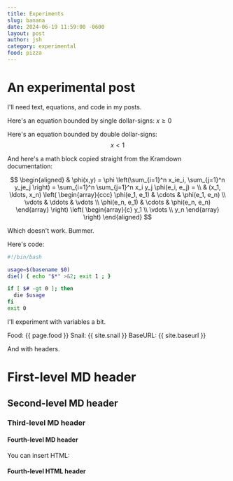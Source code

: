 ```yaml
---
title: Experiments
slug: banana
date: 2024-06-19 11:59:00 -0600
layout: post
author: jsh
category: experimental
food: pizza
---
```


# An experimental post


I'll need text, equations, and code in my posts.

Here's an equation bounded by single dollar-signs: $x \geq 0$

Here's an equation bounded by double dollar-signs: $$x \lt 1$$

And here's a math block copied straight from the Kramdown documentation:

$$
\begin{aligned}
  & \phi(x,y) = \phi \left(\sum_{i=1}^n x_ie_i, \sum_{j=1}^n y_je_j \right)
  = \sum_{i=1}^n \sum_{j=1}^n x_i y_j \phi(e_i, e_j) = \\
  & (x_1, \ldots, x_n) \left( \begin{array}{ccc}
      \phi(e_1, e_1) & \cdots & \phi(e_1, e_n) \\
      \vdots & \ddots & \vdots \\
      \phi(e_n, e_1) & \cdots & \phi(e_n, e_n)
    \end{array} \right)
  \left( \begin{array}{c}
      y_1 \\
      \vdots \\
      y_n
    \end{array} \right)
\end{aligned}
$$


Which doesn't work. Bummer.


Here's code:
```bash
#!/bin/bash

usage=$(basename $0)
die() { echo "$*" >&2; exit 1 ; }

if [ $# -gt 0 ]; then
  die $usage
fi
exit 0
```

I'll experiment with variables a bit.

Food: {{ page.food }}
Snail: {{ site.snail }}
BaseURL: {{ site.baseurl }}

And with headers.

# First-level MD header
## Second-level MD header
### Third-level MD header
#### Fourth-level MD header
You can insert HTML: <h4>Fourth-level HTML header</h4>
